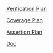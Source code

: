 [Verification Plan](https://docs.google.com/spreadsheets/d/1kJMkCRopJiNj20VhXeinjJS_M8UO4MWuR8GQEspHp0s/edit?usp=sharing)    

[Coverage Plan](https://docs.google.com/spreadsheets/d/12wFKXo75y3tPxBaT1aH3ctqxQjJTmAOUSQTwinEAPmg/edit?usp=sharing)  

[Assertion Plan](https://docs.google.com/spreadsheets/d/1kyPi1-i3X2ny3m214aBhsY36bx_AJFNDZyV_kglAASw/edit?usp=sharing)

[Doc](https://docs.google.com/document/d/1Qt7Lb34eFWJblPC3qv1elyN6ad4FyIeh1qW-bMcbq8w/edit?usp=sharing)
